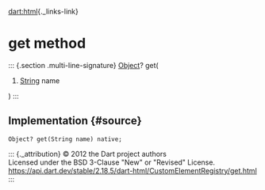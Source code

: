 [dart:html](../../dart-html/dart-html-library){._links-link}

get method
==========

::: {.section .multi-line-signature}
[Object](../../dart-core/object-class)? get(

1.  [String](../../dart-core/string-class) name

)
:::

Implementation {#source}
--------------

``` {.language-dart data-language="dart"}
Object? get(String name) native;
```

::: {._attribution}
© 2012 the Dart project authors\
Licensed under the BSD 3-Clause \"New\" or \"Revised\" License.\
<https://api.dart.dev/stable/2.18.5/dart-html/CustomElementRegistry/get.html>
:::
